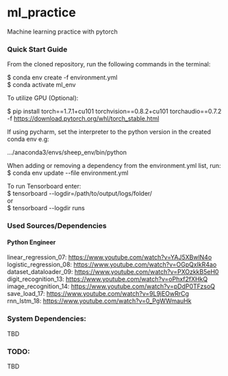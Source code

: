 ﻿# ml_practice
Machine learning practice with pytorch

### Quick Start Guide
From the cloned repository, run the following commands in the terminal:

$ conda env create -f environment.yml  
$ conda activate ml_env

To utilize GPU (Optional):

$ pip install torch==1.7.1+cu101 torchvision==0.8.2+cu101 torchaudio==0.7.2 -f https://download.pytorch.org/whl/torch_stable.html

If using pycharm, set the interpreter to the python version in the created conda env e.g:

.../anaconda3/envs/sheep_env/bin/python

When adding or removing a dependency from the environment.yml list, run:  
$ conda env update --file environment.yml

To run Tensorboard enter:  
$ tensorboard --logdir=/path/to/output/logs/folder/  
or  
$ tensorboard --logdir runs

### Used Sources/Dependencies
#### Python Engineer
linear_regression_07: https://www.youtube.com/watch?v=YAJ5XBwlN4o   
logistic_regression_08: https://www.youtube.com/watch?v=OGpQxIkR4ao  
dataset_dataloader_09: https://www.youtube.com/watch?v=PXOzkkB5eH0   
digit_recognition_13: https://www.youtube.com/watch?v=oPhxf2fXHkQ   
image_recognition_14: https://www.youtube.com/watch?v=pDdP0TFzsoQ   
save_load_17: https://www.youtube.com/watch?v=9L9jEOwRrCg   
rnn_lstm_18: https://www.youtube.com/watch?v=0_PgWWmauHk   


### System Dependencies:
TBD

### TODO:
TBD
